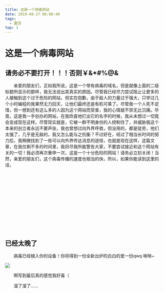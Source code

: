 ```yaml
---
title: 这是一个病毒网站
date: 2019-08-27 06:00:40
tags: 
  - 置顶
top: 1
---
```

# 这是一个病毒网站

## 请务必不要打开！！！否则￥&*#%@&

&emsp;&emsp;亲爱的朋友们，正如我所说，这是一个带有病毒的域名，但是就像上面的二级标题所显示的那样，我无法说出其真实的原因。尽管我已经尽力尝试阻止让更多的人接触到这个过于危险的网站，但实在抱歉，由于敌人的力量过于强大，只学过几个小时编程的我果然无力回天，让他们最终还是有机可乘了。尽管我一个人死不足惜，但一想到还有这么多的人因为这个网站而受害，我的心情就不禁无比沉痛。毕竟，这是我一手创办的网站，在我欣喜地打出它的名字的时候，我从未想过一切竟会变成现在这样。尽管现实就是，它被一群不明身份的人控制住了，并威胁我这个本来的创立者永远不要声张，我也曾想过向外界呼救，但没用的，都是徒劳，他们太强了，几乎是无敌的，我又怎么能与之抗衡？不过好在，经过了相当长时间的努力后，我稍微找到了一些可以向外界传达消息的途径，也就是现在这样，这篇文章，在我仅剩不多的时间里，我将尽我所能警告大家，不要尝试接近和这个网站有关的一切！我必须再次重申一次，这是一个十分危险的网站！请务必立刻关闭！当然，亲爱的朋友们，这个病毒传播的速度也相当的快，所以，如果你能读到这里的话，

<br>
<br>
<br>
<br>
<br>
<br>
<br>
<br>
<br>
<br>
<br>

## 已经太晚了

&emsp;&emsp;病毒已经植入你的设备！你将得到一份全新出炉的白白的爱一份qwq 啾咪~

![](6cf96048dfcd4981bfc71723d515bc83.jpg)

&emsp;&emsp;啊写到最后真的感觉我好毒（

&emsp;&emsp;溜了溜了......
